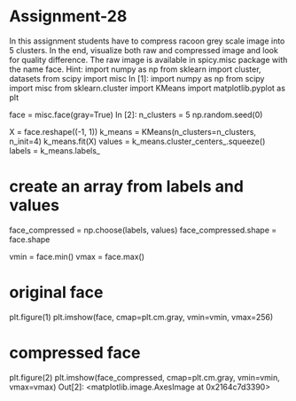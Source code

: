 # Assignment-28


In this assignment students have to compress racoon grey scale image into 5 clusters. In the end, visualize both raw and compressed image and look for quality difference. The raw image is available in spicy.misc package with the name face. Hint: import numpy as np from sklearn import cluster, datasets from scipy import misc
In [1]:
import numpy as np
from scipy import misc
from sklearn.cluster import KMeans
import matplotlib.pyplot as plt

face = misc.face(gray=True)
In [2]:
n_clusters = 5
np.random.seed(0)

X = face.reshape((-1, 1))
k_means = KMeans(n_clusters=n_clusters, n_init=4)
k_means.fit(X)
values = k_means.cluster_centers_.squeeze()
labels = k_means.labels_

# create an array from labels and values
face_compressed = np.choose(labels, values)
face_compressed.shape = face.shape

vmin = face.min()
vmax = face.max()

# original face
plt.figure(1)
plt.imshow(face, cmap=plt.cm.gray, vmin=vmin, vmax=256)

# compressed face
plt.figure(2)
plt.imshow(face_compressed, cmap=plt.cm.gray, vmin=vmin, vmax=vmax)
Out[2]:
<matplotlib.image.AxesImage at 0x2164c7d3390>

 

 
